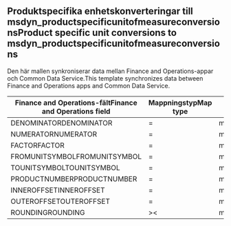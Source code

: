 ## <a name="product-specific-unit-conversions-to-msdyn_productspecificunitofmeasureconversions"></a><span data-ttu-id="cc435-101">Produktspecifika enhetskonverteringar till msdyn_productspecificunitofmeasureconversions</span><span class="sxs-lookup"><span data-stu-id="cc435-101">Product specific unit conversions to msdyn_productspecificunitofmeasureconversions</span></span>

<span data-ttu-id="cc435-102">Den här mallen synkroniserar data mellan Finance and Operations-appar och Common Data Service.</span><span class="sxs-lookup"><span data-stu-id="cc435-102">This template synchronizes data between Finance and Operations apps and Common Data Service.</span></span>

<span data-ttu-id="cc435-103">Finance and Operations-fält</span><span class="sxs-lookup"><span data-stu-id="cc435-103">Finance and Operations field</span></span> | <span data-ttu-id="cc435-104">Mappningstyp</span><span class="sxs-lookup"><span data-stu-id="cc435-104">Map type</span></span> | <span data-ttu-id="cc435-105">Övriga Dynamics 365-fält</span><span class="sxs-lookup"><span data-stu-id="cc435-105">Other Dynamics 365 field</span></span> | <span data-ttu-id="cc435-106">Standardvärde</span><span class="sxs-lookup"><span data-stu-id="cc435-106">Default value</span></span>
---|---|---|---
<span data-ttu-id="cc435-107">DENOMINATOR</span><span class="sxs-lookup"><span data-stu-id="cc435-107">DENOMINATOR</span></span> | = | <span data-ttu-id="cc435-108">msdyn_denominator</span><span class="sxs-lookup"><span data-stu-id="cc435-108">msdyn_denominator</span></span> | 
<span data-ttu-id="cc435-109">NUMERATOR</span><span class="sxs-lookup"><span data-stu-id="cc435-109">NUMERATOR</span></span> | = | <span data-ttu-id="cc435-110">msdyn_numerator</span><span class="sxs-lookup"><span data-stu-id="cc435-110">msdyn_numerator</span></span> | 
<span data-ttu-id="cc435-111">FACTOR</span><span class="sxs-lookup"><span data-stu-id="cc435-111">FACTOR</span></span> | = | <span data-ttu-id="cc435-112">msdyn_factor</span><span class="sxs-lookup"><span data-stu-id="cc435-112">msdyn_factor</span></span> | 
<span data-ttu-id="cc435-113">FROMUNITSYMBOL</span><span class="sxs-lookup"><span data-stu-id="cc435-113">FROMUNITSYMBOL</span></span> | = | <span data-ttu-id="cc435-114">msdyn_fromunit.msdyn_symbol</span><span class="sxs-lookup"><span data-stu-id="cc435-114">msdyn_fromunit.msdyn_symbol</span></span> | 
<span data-ttu-id="cc435-115">TOUNITSYMBOL</span><span class="sxs-lookup"><span data-stu-id="cc435-115">TOUNITSYMBOL</span></span> | = | <span data-ttu-id="cc435-116">msdyn_tounit.msdyn_symbol</span><span class="sxs-lookup"><span data-stu-id="cc435-116">msdyn_tounit.msdyn_symbol</span></span> | 
<span data-ttu-id="cc435-117">PRODUCTNUMBER</span><span class="sxs-lookup"><span data-stu-id="cc435-117">PRODUCTNUMBER</span></span> | = | <span data-ttu-id="cc435-118">msdyn_globalproduct.msdyn_productnumber</span><span class="sxs-lookup"><span data-stu-id="cc435-118">msdyn_globalproduct.msdyn_productnumber</span></span> | 
<span data-ttu-id="cc435-119">INNEROFFSET</span><span class="sxs-lookup"><span data-stu-id="cc435-119">INNEROFFSET</span></span> | = | <span data-ttu-id="cc435-120">msdyn_inneroffset</span><span class="sxs-lookup"><span data-stu-id="cc435-120">msdyn_inneroffset</span></span> | 
<span data-ttu-id="cc435-121">OUTEROFFSET</span><span class="sxs-lookup"><span data-stu-id="cc435-121">OUTEROFFSET</span></span> | = | <span data-ttu-id="cc435-122">msdyn_outeroffset</span><span class="sxs-lookup"><span data-stu-id="cc435-122">msdyn_outeroffset</span></span> | 
<span data-ttu-id="cc435-123">ROUNDING</span><span class="sxs-lookup"><span data-stu-id="cc435-123">ROUNDING</span></span> | >< | <span data-ttu-id="cc435-124">msdyn_rounding</span><span class="sxs-lookup"><span data-stu-id="cc435-124">msdyn_rounding</span></span> | 

